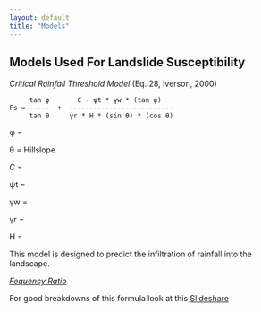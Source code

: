 ```yaml
---
layout: default
title: "Models"
---
```


## Models Used For Landslide Susceptibility

*Critical Rainfall Threshold Model* (Eq. 28, Iverson, 2000)
```
     tan φ       C - ψt * γw * (tan φ)
Fs = -----  +  --------------------------
     tan θ     γr * H * (sin θ) * (cos θ)
```
φ = 

θ = Hillslope

C = 

ψt = 

γw = 

γr = 

H =


This model is designed to predict the infiltration of rainfall into the landscape. 

[*Fequency Ratio*](https://www.mdpi.com/2073-4441/11/7/1402/pdf)




For good breakdowns of this formula look at this [Slideshare](https://www.slideshare.net/OmarAlthuwaynee/how-to-use-bivariate-frequency-ratio-with-arcmap-and-excel-for-prediction)
